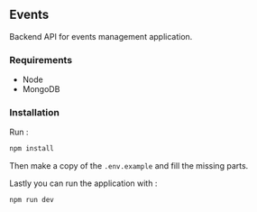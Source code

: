 ## Events

Backend API for events management application.

### Requirements
- Node
- MongoDB

### Installation

Run :

```bash
npm install
```

Then make a copy of the `.env.example` and fill the missing parts.

Lastly you can run the application with :

```bash
npm run dev
```
